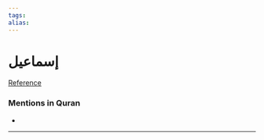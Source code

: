 ```yaml
---
tags: 
alias: 
---
```


# إسماعيل

[Reference](https://corpus.quran.com/concept.jsp?id=ishmael)

### Mentions in Quran
- 

---

